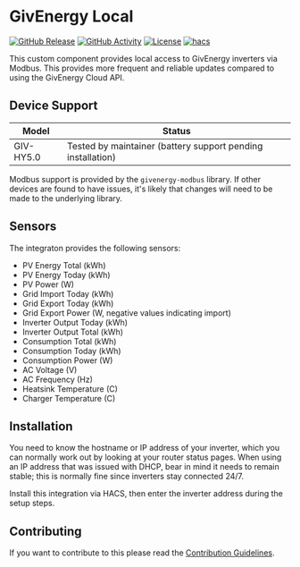 # GivEnergy Local

[![GitHub Release][releases-shield]][releases]
[![GitHub Activity][commits-shield]][commits]
[![License][license-shield]](LICENSE)
[![hacs][hacsbadge]][hacs]

This custom component provides local access to GivEnergy inverters via Modbus. This provides more frequent and reliable updates compared to using the GivEnergy Cloud API.

## Device Support

Model | Status
-- | --
GIV-HY5.0 | Tested by maintainer (battery support pending installation)

Modbus support is provided by the `givenergy-modbus` library. If other devices are found to have issues, it's likely that changes will need to be made to the underlying library.

## Sensors

The integraton provides the following sensors:

* PV Energy Total (kWh)
* PV Energy Today (kWh)
* PV Power (W)
* Grid Import Today (kWh)
* Grid Export Today (kWh)
* Grid Export Power (W, negative values indicating import)
* Inverter Output Today (kWh)
* Inverter Output Total (kWh)
* Consumption Total (kWh)
* Consumption Today (kWh)
* Consumption Power (W)
* AC Voltage (V)
* AC Frequency (Hz)
* Heatsink Temperature (C)
* Charger Temperature (C)

## Installation

You need to know the hostname or IP address of your inverter, which you can normally work out by looking at your router status pages. When using an IP address that was issued with DHCP, bear in mind it needs to remain stable; this is normally fine since inverters stay connected 24/7.

Install this integration via HACS, then enter the inverter address during the setup steps.

## Contributing

If you want to contribute to this please read the [Contribution Guidelines](CONTRIBUTING.md).

[commits-shield]: https://img.shields.io/github/commit-activity/y/cdpuk/givenergy-local.svg?style=for-the-badge
[commits]: https://github.com/cdpuk/givenergy-local/commits/master
[hacs]: https://github.com/custom-components/hacs
[hacsbadge]: https://img.shields.io/badge/HACS-Custom-orange.svg?style=for-the-badge
[license-shield]: https://img.shields.io/github/license/cdpuk/givenergy-local.svg?style=for-the-badge
[releases-shield]: https://img.shields.io/github/release/cdpuk/givenergy-local.svg?style=for-the-badge
[releases]: https://github.com/cdpuk/givenergy-local/releases

